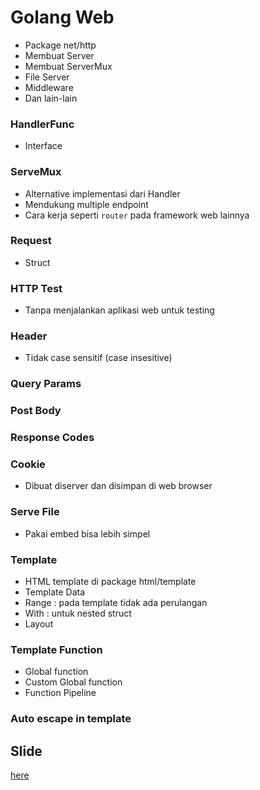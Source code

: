 # Golang Web
- Package net/http
- Membuat Server
- Membuat ServerMux
- File Server
- Middleware
- Dan lain-lain

### HandlerFunc
- Interface

### ServeMux
- Alternative implementasi dari Handler
- Mendukung multiple endpoint
- Cara kerja seperti `router` pada framework web lainnya

### Request
- Struct

### HTTP Test
- Tanpa menjalankan aplikasi web untuk testing

### Header
- Tidak case sensitif (case insesitive)

### Query Params
### Post Body
### Response Codes
### Cookie
- Dibuat diserver dan disimpan di web browser

### Serve File
- Pakai embed bisa lebih simpel

### Template
- HTML template di package html/template
- Template Data
- Range : pada template tidak ada perulangan
- With : untuk nested struct
- Layout

### Template Function
- Global function
- Custom Global function
- Function Pipeline

### Auto escape in template

## Slide
<a href="https://docs.google.com/presentation/d/1h_8nk-Ani4SykMq5lhgubzdtAtZfzPce7FHUuAKlwmE/edit#slide=id.p">here</a>

